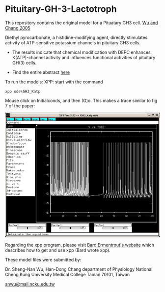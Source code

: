 # Pituitary-GH-3-Lactotroph
This repository contains the original model for a Pituatary GH3 cell. [Wu and Chang 2005](https://senselab.med.yale.edu/ModelDB/ShowModel?model=62272&file=/GH3_Katp/readme.html#tabs-1)

Diethyl pyrocarbonate, a histidine-modifying agent, directly stimulates activity of ATP-sensitive potassium channels in pituitary GH3 cells.

- The results indicate that chemical 
modification with DEPC enhances K(ATP)-channel activity and 
influences functional activities of pituitary GH(3) cells.

- Find the entire abstract [here](readme.html)

To run the models:
XPP: start with the command

```
xpp ode\GH3_Katp
```

Mouse click on Initialconds, and then (G)o.
This makes a trace similar to fig 7 of the paper:

![alt text](https://github.com/doorkn-b/Pituitary-GH-3-Lactotroph/blob/main/v_vs_t.jpg)

Regarding the xpp program, please visit [Bard Ermentrout's website](https://sites.pitt.edu/~phase/)
 which describes how to get and use xpp (Bard wrote xpp).
 
 These model files were submitted by:

Dr. Sheng-Nan Wu, Han-Dong Chang
department of Physiology
National Cheng Kung University Medical College Tainan 70101, Taiwan

snwu@mail.ncku.edu.tw



